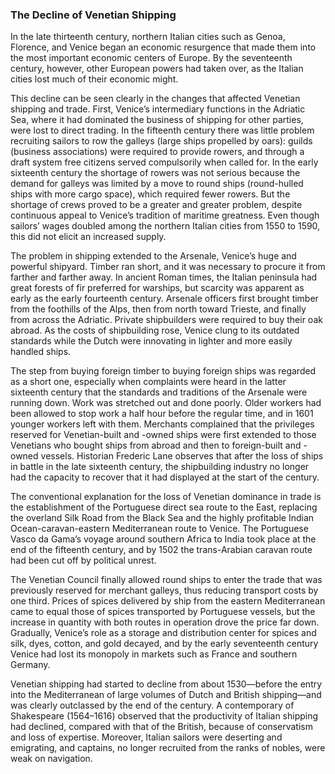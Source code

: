 ### The Decline of Venetian Shipping

In the late thirteenth century, northern Italian cities such as Genoa, Florence, and Venice began an economic resurgence that made them into the most important economic centers of Europe. By the seventeenth century, however, other European powers had taken over, as the Italian cities lost much of their economic might.

This decline can be seen clearly in the changes that affected Venetian shipping and trade. First, Venice’s intermediary functions in the Adriatic Sea, where it had dominated the business of shipping for other parties, were lost to direct trading. In the fifteenth century there was little problem recruiting sailors to row the galleys (large ships propelled by oars): guilds (business associations) were required to provide rowers, and through a draft system free citizens served compulsorily when called for. In the early sixteenth century the shortage of rowers was not serious because the demand for galleys was limited by a move to round ships (round-hulled ships with more cargo space), which required fewer rowers. But the shortage of crews proved to be a greater and greater problem, despite continuous appeal to Venice’s tradition of maritime greatness. Even though sailors’ wages doubled among the northern Italian cities from 1550 to 1590, this did not elicit an increased supply.

The problem in shipping extended to the Arsenale, Venice’s huge and powerful shipyard. Timber ran short, and it was necessary to procure it from farther and farther away. In ancient Roman times, the Italian peninsula had great forests of fir preferred for warships, but scarcity was apparent as early as the early fourteenth century. Arsenale officers first brought timber from the foothills of the Alps, then from north toward Trieste, and finally from across the Adriatic. Private shipbuilders were required to buy their oak abroad. As the costs of shipbuilding rose, Venice clung to its outdated standards while the Dutch were innovating in lighter and more easily handled ships.

The step from buying foreign timber to buying foreign ships was regarded as a short one, especially when complaints were heard in the latter sixteenth century that the standards and traditions of the Arsenale were running down. Work was stretched out and done poorly. Older workers had been allowed to stop work a half hour before the regular time, and in 1601 younger workers left with them. Merchants complained that the privileges reserved for Venetian-built and -owned ships were first extended to those Venetians who bought ships from abroad and then to foreign-built and -owned vessels. Historian Frederic Lane observes that after the loss of ships in battle in the late sixteenth century, the shipbuilding industry no longer had the capacity to recover that it had displayed at the start of the century.

The conventional explanation for the loss of Venetian dominance in trade is the establishment of the Portuguese direct sea route to the East, replacing the overland Silk Road from the Black Sea and the highly profitable Indian Ocean-caravan-eastern Mediterranean route to Venice. The Portuguese Vasco da Gama’s voyage around southern Africa to India took place at the end of the fifteenth century, and by 1502 the trans-Arabian caravan route had been cut off by political unrest.

The Venetian Council finally allowed round ships to enter the trade that was previously reserved for merchant galleys, thus reducing transport costs by one third. Prices of spices delivered by ship from the eastern Mediterranean came to equal those of spices transported by Portuguese vessels, but the increase in quantity with both routes in operation drove the price far down. Gradually, Venice’s role as a storage and distribution center for spices and silk, dyes, cotton, and gold decayed, and by the early seventeenth century Venice had lost its monopoly in markets such as France and southern Germany. 

Venetian shipping had started to decline from about 1530—before the entry into the Mediterranean of large volumes of Dutch and British shipping—and was clearly outclassed by the end of the century. A contemporary of Shakespeare (1564–1616) observed that the productivity of Italian shipping had declined, compared with that of the British, because of conservatism and loss of expertise. Moreover, Italian sailors were deserting and emigrating, and captains, no longer recruited from the ranks of nobles, were weak on navigation.